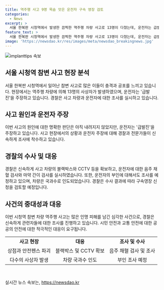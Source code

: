 ```yaml
---
title: 역주행 사고 9명 목숨 앗은 운전자 구속 영장 검토
categories:
  - News
excerpt: >
  서울 한복판 시청역에서 발생한 끔찍한 역주행 차량 사고로 13명이 다쳤는데, 운전자는 급발진을 주장하고 경찰은 구속영장 신청을 검토 중이다. 68살 운전자와 함께 탔던 부인은 급발진 주장하고, 경찰은 이를 부인하며 수사 중이다. 차량은 국과수에, 운전자는 병원에 입원 중이며 음주 및 마약 검사는 음성이다. 현장에서 블랙박스와 CCTV 확보됨.
feature_text: >
  서울 한복판 시청역에서 발생한 끔찍한 역주행 차량 사고로 13명이 다쳤는데, 운전자는 급발진을 주장하고 경찰은 구속영장 신청을 검토 중이다. 68살 운전자와 함께 탔던 부인은 급발진 주장하고, 경찰은 이를 부인하며 수사 중이다. 차량은 국과수에, 운전자는 병원에 입원 중이며 음주 및 마약 검사는 음성이다. 현장에서 블랙박스와 CCTV 확보됨.
image: 'https://newsdao.kr/res/images/meta/newsdao_breakingnews.jpg'
---
```


<p><img src="https://newsdao.kr/res/images/meta/newsdao_breakingnews.jpg" alt="implanttips 속보" /></p>

<h2 data-ke-size="size26">서울 시청역 참변 사고 현장 분석</h2>

<p data-ke-size="size16">서울 한복판 시청역에서 일어난 참변 사고로 많은 이들이 충격과 공포를 느끼고 있습니다. 현장에서는 역주행 차량에 의해 13명의 사상자가 발생하였으며, 운전자는 '급발진'을 주장하고 있습니다. 경찰은 사고 차량과 운전자에 대한 조사를 실시하고 있습니다.</p>

<h2 data-ke-size="size26">사고 원인과 운전자 주장</h2>

<p data-ke-size="size16">이번 사고의 원인에 대한 명확한 판단은 아직 내려지지 않았지만, 운전자는 '급발진'을 주장하고 있습니다. 사고 현장에서의 상황과 운전자 주장에 대해 경찰과 전문가들이 신속하게 조사에 착수하고 있습니다.</p>

<h2 data-ke-size="size26">경찰의 수사 및 대응</h2>

<p data-ke-size="size16">경찰은 신속하게 사고 차량의 블랙박스와 CCTV 등을 확보하고, 운전자에 대한 음주 채혈 검사와 마약 간이 검사를 실시하였습니다. 또한, 운전자의 부인에 대해서도 조사를 예정하고 있으며, 차량은 국과수로 인도되었습니다. 경찰은 수사 결과에 따라 구속영장 신청을 검토할 예정입니다.</p>

<h2 data-ke-size="size26">사건의 중대성과 대응</h2>

<p data-ke-size="size16">이번 시청역 참변 차량 역주행 사고는 많은 인명 피해를 남긴 심각한 사건으로, 경찰은 신속하게 관련자들에 대한 조사를 진행하고 있습니다. 시민 안전과 교통 안전에 대한 공공의 안전에 대한 적극적인 대응이 요구됩니다.</p>

<table>
  <tr>
    <td style="text-align: center; height: 17px;"><b>사고 현장</b></td>
    <td style="text-align: center; height: 17px;"><b>대응</b></td>
    <td style="text-align: center; height: 17px;"><b>조사 및 수사</b></td>
  </tr>
  <tr>
    <td style="text-align: center; height: 17px;">상점과 안전펜스 파괴</td>
    <td style="text-align: center; height: 17px;">블랙박스 및 CCTV 확보</td>
    <td style="text-align: center; height: 17px;">음주 채혈 검사 및 조사</td>
  </tr>
  <tr>
    <td style="text-align: center; height: 17px;">다수의 사상자 발생</td>
    <td style="text-align: center; height: 17px;">차량 국과수 인도</td>
    <td style="text-align: center; height: 17px;">부인 조사 예정</td>
  </tr>
</table>

<p data-ke-size="size16">&nbsp;</p>
실시간 뉴스 속보는, <a href="https://newsdao.kr" rel="dofollow">https://newsdao.kr</a>



